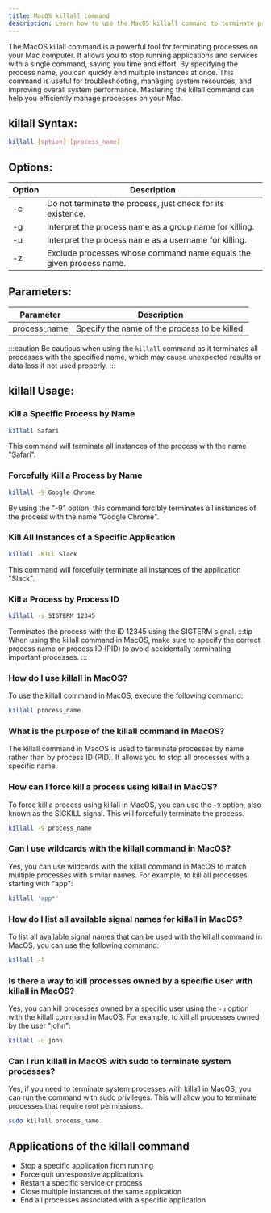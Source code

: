 ```yaml
---
title: MacOS killall command
description: Learn how to use the MacOS killall command to terminate processes efficiently.
---
```


The MacOS killall command is a powerful tool for terminating processes on your Mac computer. It allows you to stop running applications and services with a single command, saving you time and effort. By specifying the process name, you can quickly end multiple instances at once. This command is useful for troubleshooting, managing system resources, and improving overall system performance. Mastering the killall command can help you efficiently manage processes on your Mac.

## killall Syntax:
```bash
killall [option] [process_name]
```
## Options:
| Option | Description                       |
|--------|-----------------------------------|
| -c     | Do not terminate the process, just check for its existence. |
| -g     | Interpret the process name as a group name for killing. |
| -u     | Interpret the process name as a username for killing. |
| -z     | Exclude processes whose command name equals the given process name. |

## Parameters:
| Parameter     | Description                                   |
|---------------|-----------------------------------------------|
| process_name  | Specify the name of the process to be killed. |

:::caution
Be cautious when using the `killall` command as it terminates all processes with the specified name, which may cause unexpected results or data loss if not used properly.
:::
## killall Usage:
### Kill a Specific Process by Name
```bash
killall Safari
```
This command will terminate all instances of the process with the name "Safari".

### Forcefully Kill a Process by Name
```bash
killall -9 Google Chrome
```
By using the "-9" option, this command forcibly terminates all instances of the process with the name "Google Chrome".

### Kill All Instances of a Specific Application
```bash
killall -KILL Slack
```
This command will forcefully terminate all instances of the application "Slack".

### Kill a Process by Process ID
```bash
killall -s SIGTERM 12345
```
Terminates the process with the ID 12345 using the SIGTERM signal.
:::tip
When using the killall command in MacOS, make sure to specify the correct process name or process ID (PID) to avoid accidentally terminating important processes.
:::

### How do I use killall in MacOS?
To use the killall command in MacOS, execute the following command:
```bash
killall process_name
```

### What is the purpose of the killall command in MacOS?
The killall command in MacOS is used to terminate processes by name rather than by process ID (PID). It allows you to stop all processes with a specific name.

### How can I force kill a process using killall in MacOS?
To force kill a process using killall in MacOS, you can use the `-9` option, also known as the SIGKILL signal. This will forcefully terminate the process.
```bash
killall -9 process_name
```

### Can I use wildcards with the killall command in MacOS?
Yes, you can use wildcards with the killall command in MacOS to match multiple processes with similar names. For example, to kill all processes starting with "app":
```bash
killall 'app*'
```

### How do I list all available signal names for killall in MacOS?
To list all available signal names that can be used with the killall command in MacOS, you can use the following command:
```bash
killall -l
```

### Is there a way to kill processes owned by a specific user with killall in MacOS?
Yes, you can kill processes owned by a specific user using the `-u` option with the killall command in MacOS. For example, to kill all processes owned by the user "john":
```bash
killall -u john
```

### Can I run killall in MacOS with sudo to terminate system processes?
Yes, if you need to terminate system processes with killall in MacOS, you can run the command with sudo privileges. This will allow you to terminate processes that require root permissions.
```bash
sudo killall process_name
```

## Applications of the killall command

- Stop a specific application from running
- Force quit unresponsive applications
- Restart a specific service or process
- Close multiple instances of the same application
- End all processes associated with a specific application